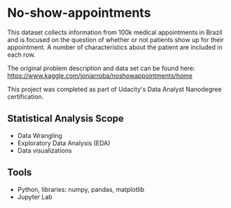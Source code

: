 # No-show-appointments

This dataset collects information from 100k medical appointments in Brazil and is focused on the question of whether or not patients show up for their appointment. A number of characteristics about the patient are included in each row.

The original problem description and data set can be found here: https://www.kaggle.com/joniarroba/noshowappointments/home

This project was completed as part of Udacity's Data Analyst Nanodegree certification.

## Statistical Analysis Scope
- Data Wrangling
- Exploratory Data Analysis (EDA)
- Data visualizations


## Tools
- Python, libraries: numpy, pandas, matplotlib 
- Jupyter Lab 
